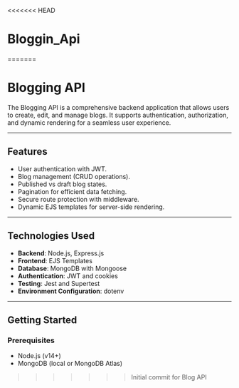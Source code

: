 <<<<<<< HEAD
# Bloggin_Api
=======
# Blogging API

<!-- Brief description of your project -->
The Blogging API is a comprehensive backend application that allows users to create, edit, and manage blogs. It supports authentication, authorization, and dynamic rendering for a seamless user experience.

---

## Features

<!-- Highlight the key features of your API -->
- User authentication with JWT.
- Blog management (CRUD operations).
- Published vs draft blog states.
- Pagination for efficient data fetching.
- Secure route protection with middleware.
- Dynamic EJS templates for server-side rendering.

---

## Technologies Used

<!-- List the technologies and tools utilized in your project -->
- **Backend**: Node.js, Express.js
- **Frontend**: EJS Templates
- **Database**: MongoDB with Mongoose
- **Authentication**: JWT and cookies
- **Testing**: Jest and Supertest
- **Environment Configuration**: dotenv

---

## Getting Started

<!-- Include instructions for setting up and running the project -->
### Prerequisites
- Node.js (v14+)
- MongoDB (local or MongoDB Atlas)
>>>>>>> Initial commit for Blog API
